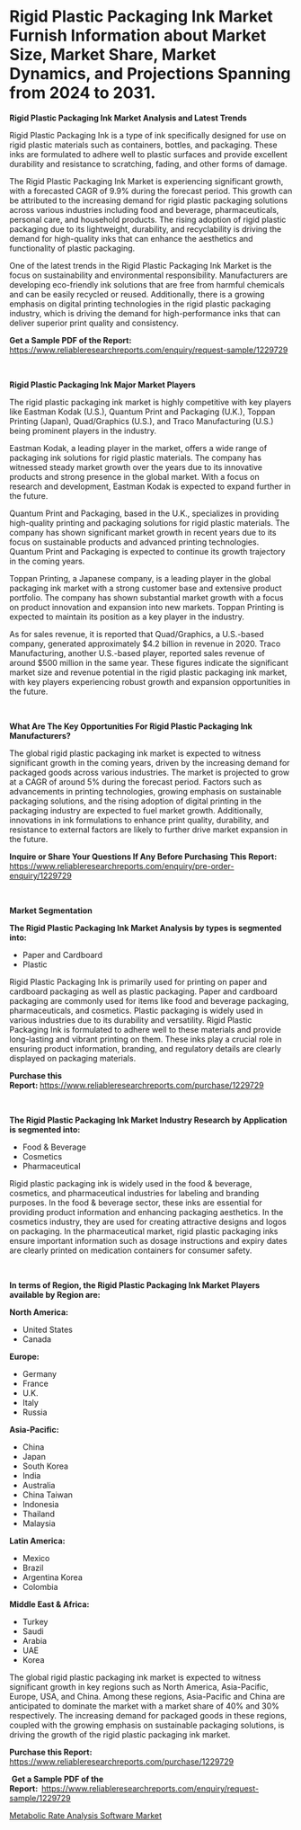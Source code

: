 <p><h1>Rigid Plastic Packaging Ink Market Furnish Information about Market Size, Market Share, Market Dynamics, and Projections Spanning from 2024 to 2031.</h1></p><p><strong>Rigid Plastic Packaging Ink Market Analysis and Latest Trends</strong></p>
<p><p>Rigid Plastic Packaging Ink is a type of ink specifically designed for use on rigid plastic materials such as containers, bottles, and packaging. These inks are formulated to adhere well to plastic surfaces and provide excellent durability and resistance to scratching, fading, and other forms of damage.</p><p>The Rigid Plastic Packaging Ink Market is experiencing significant growth, with a forecasted CAGR of 9.9% during the forecast period. This growth can be attributed to the increasing demand for rigid plastic packaging solutions across various industries including food and beverage, pharmaceuticals, personal care, and household products. The rising adoption of rigid plastic packaging due to its lightweight, durability, and recyclability is driving the demand for high-quality inks that can enhance the aesthetics and functionality of plastic packaging.</p><p>One of the latest trends in the Rigid Plastic Packaging Ink Market is the focus on sustainability and environmental responsibility. Manufacturers are developing eco-friendly ink solutions that are free from harmful chemicals and can be easily recycled or reused. Additionally, there is a growing emphasis on digital printing technologies in the rigid plastic packaging industry, which is driving the demand for high-performance inks that can deliver superior print quality and consistency.</p></p>
<p><strong>Get a Sample PDF of the Report:&nbsp;</strong> <a href="https://www.reliableresearchreports.com/enquiry/request-sample/1229729">https://www.reliableresearchreports.com/enquiry/request-sample/1229729</a></p>
<p>&nbsp;</p>
<p><strong>Rigid Plastic Packaging Ink Major Market Players</strong></p>
<p><p>The rigid plastic packaging ink market is highly competitive with key players like Eastman Kodak (U.S.), Quantum Print and Packaging (U.K.), Toppan Printing (Japan), Quad/Graphics (U.S.), and Traco Manufacturing (U.S.) being prominent players in the industry.</p><p>Eastman Kodak, a leading player in the market, offers a wide range of packaging ink solutions for rigid plastic materials. The company has witnessed steady market growth over the years due to its innovative products and strong presence in the global market. With a focus on research and development, Eastman Kodak is expected to expand further in the future.</p><p>Quantum Print and Packaging, based in the U.K., specializes in providing high-quality printing and packaging solutions for rigid plastic materials. The company has shown significant market growth in recent years due to its focus on sustainable products and advanced printing technologies. Quantum Print and Packaging is expected to continue its growth trajectory in the coming years.</p><p>Toppan Printing, a Japanese company, is a leading player in the global packaging ink market with a strong customer base and extensive product portfolio. The company has shown substantial market growth with a focus on product innovation and expansion into new markets. Toppan Printing is expected to maintain its position as a key player in the industry.</p><p>As for sales revenue, it is reported that Quad/Graphics, a U.S.-based company, generated approximately $4.2 billion in revenue in 2020. Traco Manufacturing, another U.S.-based player, reported sales revenue of around $500 million in the same year. These figures indicate the significant market size and revenue potential in the rigid plastic packaging ink market, with key players experiencing robust growth and expansion opportunities in the future.</p></p>
<p>&nbsp;</p>
<p><strong>What Are The Key Opportunities For Rigid Plastic Packaging Ink Manufacturers?</strong></p>
<p><p>The global rigid plastic packaging ink market is expected to witness significant growth in the coming years, driven by the increasing demand for packaged goods across various industries. The market is projected to grow at a CAGR of around 5% during the forecast period. Factors such as advancements in printing technologies, growing emphasis on sustainable packaging solutions, and the rising adoption of digital printing in the packaging industry are expected to fuel market growth. Additionally, innovations in ink formulations to enhance print quality, durability, and resistance to external factors are likely to further drive market expansion in the future.</p></p>
<p><strong>Inquire or Share Your Questions If Any Before Purchasing This Report:</strong> <a href="https://www.reliableresearchreports.com/enquiry/pre-order-enquiry/1229729">https://www.reliableresearchreports.com/enquiry/pre-order-enquiry/1229729</a></p>
<p>&nbsp;</p>
<p><strong>Market Segmentation</strong></p>
<p><strong>The Rigid Plastic Packaging Ink Market Analysis by types is segmented into:</strong></p>
<p><ul><li>Paper and Cardboard</li><li>Plastic</li></ul></p>
<p><p>Rigid Plastic Packaging Ink is primarily used for printing on paper and cardboard packaging as well as plastic packaging. Paper and cardboard packaging are commonly used for items like food and beverage packaging, pharmaceuticals, and cosmetics. Plastic packaging is widely used in various industries due to its durability and versatility. Rigid Plastic Packaging Ink is formulated to adhere well to these materials and provide long-lasting and vibrant printing on them. These inks play a crucial role in ensuring product information, branding, and regulatory details are clearly displayed on packaging materials.</p></p>
<p><strong>Purchase this Report:&nbsp;</strong><a href="https://www.reliableresearchreports.com/purchase/1229729">https://www.reliableresearchreports.com/purchase/1229729</a></p>
<p>&nbsp;</p>
<p><strong>The Rigid Plastic Packaging Ink Market Industry Research by Application is segmented into:</strong></p>
<p><ul><li>Food & Beverage</li><li>Cosmetics</li><li>Pharmaceutical</li></ul></p>
<p><p>Rigid plastic packaging ink is widely used in the food & beverage, cosmetics, and pharmaceutical industries for labeling and branding purposes. In the food & beverage sector, these inks are essential for providing product information and enhancing packaging aesthetics. In the cosmetics industry, they are used for creating attractive designs and logos on packaging. In the pharmaceutical market, rigid plastic packaging inks ensure important information such as dosage instructions and expiry dates are clearly printed on medication containers for consumer safety.</p></p>
<p>&nbsp;</p>
<p><strong>In terms of Region, the Rigid Plastic Packaging Ink Market Players available by Region are:</strong></p>
<p>
    <p> <strong> North America: </strong>
        <ul>
            <li>United States</li>
            <li>Canada</li>
        </ul>
        </p> 
    <p> <strong> Europe: </strong>
        <ul>
            <li>Germany</li>
            <li>France</li>
            <li>U.K.</li>
            <li>Italy</li>
            <li>Russia</li>
        </ul>
        </p> 
    <p> <strong> Asia-Pacific: </strong>
        <ul>
            <li>China</li>
            <li>Japan</li>
            <li>South Korea</li>
            <li>India</li>
            <li>Australia</li>
            <li>China Taiwan</li>
            <li>Indonesia</li>
            <li>Thailand</li>
            <li>Malaysia</li>
        </ul>
        </p> 
    <p> <strong> Latin America: </strong>
        <ul>
            <li>Mexico</li>
            <li>Brazil</li>
            <li>Argentina Korea</li>
            <li>Colombia</li>
        </ul>
        </p> 
    <p> <strong> Middle East & Africa: </strong>
        <ul>
            <li>Turkey</li>
            <li>Saudi</li>
            <li>Arabia</li>
            <li>UAE</li>
            <li>Korea</li>
        </ul>
    </p>
    </p>
<p><p>The global rigid plastic packaging ink market is expected to witness significant growth in key regions such as North America, Asia-Pacific, Europe, USA, and China. Among these regions, Asia-Pacific and China are anticipated to dominate the market with a market share of 40% and 30% respectively. The increasing demand for packaged goods in these regions, coupled with the growing emphasis on sustainable packaging solutions, is driving the growth of the rigid plastic packaging ink market.</p></p>
<p><strong>Purchase this Report: </strong><a href="https://www.reliableresearchreports.com/purchase/1229729">https://www.reliableresearchreports.com/purchase/1229729</a></p>
<p>&nbsp;<strong>Get a Sample PDF of the Report:&nbsp;&nbsp;</strong><a href="https://www.reliableresearchreports.com/enquiry/request-sample/1229729">https://www.reliableresearchreports.com/enquiry/request-sample/1229729</a></p>
<p><strong></strong></p>
<p><p><a href="https://invited-way-688.notion.site/Metabolic-Rate-Analysis-Software-Market-Size-Reflecting-a-Forecast-Till-2031-Market-By-Type-By-App-b13e5fc5331f4ea6837793a2254474ab">Metabolic Rate Analysis Software Market</a></p></p>